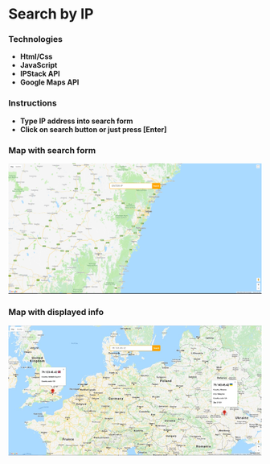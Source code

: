 # Search by IP
### Technologies

- **Html/Css**
- **JavaScript**
- **IPStack API**
- **Google Maps API**

### Instructions
- **Type IP address into search form**
- **Click on search button or just press [Enter]**


### Map with search form
![alt text](https://github.com/Yuriy27/kpp-lab3/blob/master/img/screen1.png)
<br>
  
### Map with displayed info
![alt text](https://github.com/Yuriy27/kpp-lab3/blob/master/img/screen2.jpg)
<br>

